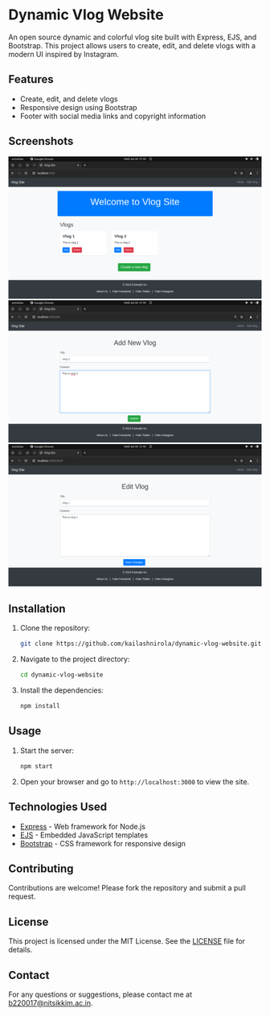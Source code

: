 # Dynamic Vlog Website

An open source dynamic and colorful vlog site built with Express, EJS, and Bootstrap. This project allows users to create, edit, and delete vlogs with a modern UI inspired by Instagram.

## Features

- Create, edit, and delete vlogs
- Responsive design using Bootstrap
- Footer with social media links and copyright information

## Screenshots

![Screenshot](public/images/index.png)
![Screenshot](public/images/add.png)
![Screenshot](public/images/edit.png)

## Installation

1. Clone the repository:
    ```sh
    git clone https://github.com/kailashnirola/dynamic-vlog-website.git
    ```
2. Navigate to the project directory:
    ```sh
    cd dynamic-vlog-website
    ```

3. Install the dependencies:
    ```sh
    npm install
    ```

## Usage

1. Start the server:
    ```sh
    npm start
    ```

2. Open your browser and go to `http://localhost:3000` to view the site.

## Technologies Used

- [Express](https://expressjs.com/) - Web framework for Node.js
- [EJS](https://ejs.co/) - Embedded JavaScript templates
- [Bootstrap](https://getbootstrap.com/) - CSS framework for responsive design

## Contributing

Contributions are welcome! Please fork the repository and submit a pull request.

## License

This project is licensed under the MIT License. See the [LICENSE](LICENSE) file for details.

## Contact

For any questions or suggestions, please contact me at [b220017@nitsikkim.ac.in](mailto:b220017@nitsikkim.ac.in).


